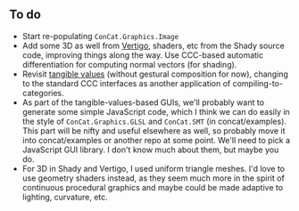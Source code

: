## To do

*   Start re-populating `ConCat.Graphics.Image`
*   Add some 3D as well from [Vertigo](http://conal.net/papers/Vertigo), shaders, etc from the Shady source code, improving things along the way.
    Use CCC-based automatic differentiation for computing normal vectors (for shading).
*   Revisit [tangible values](http://conal.net/papers/Eros/) (without gestural composition for now), changing to the standard CCC interfaces as another application of compiling-to-categories.
*   As part of the tangible-values-based GUIs, we'll probably want to generate some simple JavaScript code, which I think we can do easily in the style of `ConCat.Graphics.GLSL` and `ConCat.SMT` (in concat/examples).
    This part will be nifty and useful elsewhere as well, so probably move it into concat/examples or another repo at some point.
    We'll need to pick a JavaScript GUI library.
    I don't know much about them, but maybe you do.
*   For 3D in Shady and Vertigo, I used uniform triangle meshes.
    I'd love to use geometry shaders instead, as they seem much more in the spirit of continuous procedural graphics and maybe could be made adaptive to lighting, curvature, etc.
